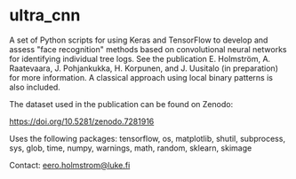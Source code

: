 # ultra_cnn
A set of Python scripts for using Keras and TensorFlow to develop and assess "face recognition" methods based on convolutional neural networks for identifying individual tree logs. See the publication E. Holmström, A. Raatevaara, J. Pohjankukka, H. Korpunen, and J. Uusitalo (in preparation) for more information. A classical approach using local binary patterns is also included.

The dataset used in the publication can be found on Zenodo:

https://doi.org/10.5281/zenodo.7281916

Uses the following packages: tensorflow, os, matplotlib, shutil, subprocess, sys, glob, time, numpy, warnings, math, random, sklearn, skimage

Contact: eero.holmstrom@luke.fi
